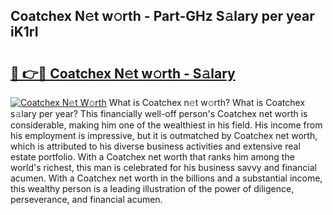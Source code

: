 ## Coatchex N𝚎t w𝚘rth - Part-GHz S𝚊lary per year iK1rI

# <h2><a href="http://gc1hk2.nevu.top/?p=Coatchex">🔗 👉🔴 Coatchex N𝚎t w𝚘rth - S𝚊lary</a></h2>

[![Coatchex N𝚎t W𝚘rth](https://i.imgur.com/Oavwk0R.jpeg)](http://gc1hk2.nevu.top/?p=Coatchex)
What is Coatchex n𝚎t w𝚘rth? What is Coatchex s𝚊lary per year?
This financially well-off person's Coatchex net worth is considerable, making him one of the wealthiest in his field. His income from his employment is impressive, but it is outmatched by Coatchex net worth, which is attributed to his diverse business activities and extensive real estate portfolio. With a Coatchex net worth that ranks him among the world's richest, this man is celebrated for his business savvy and financial acumen. With a Coatchex net worth in the billions and a substantial income, this wealthy person is a leading illustration of the power of diligence, perseverance, and financial acumen.
